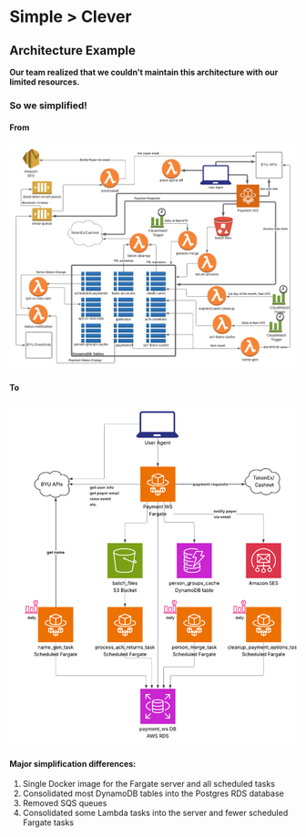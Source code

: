 
# Simple > Clever

## Architecture Example

**Our team realized that we couldn't maintain this architecture with our limited resources.**

### So we simplified!
#### From
![payment_manager_cloud_native_architecture.png](/img/payment_manager_cloud_native_architecture.png)

#### To
![payment_manager_simplified.png](/img/payment_manager_simplified.png)

#### Major simplification differences:
1. Single Docker image for the Fargate server and all scheduled tasks
2. Consolidated most DynamoDB tables into the Postgres RDS database
3. Removed SQS queues
4. Consolidated some Lambda tasks into the server and fewer scheduled Fargate tasks
